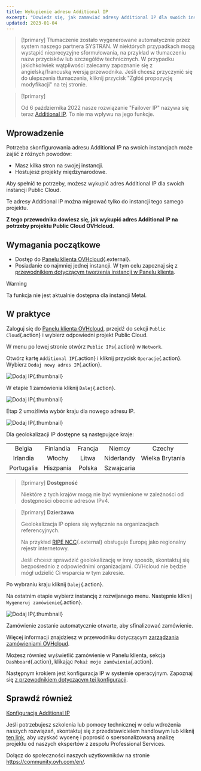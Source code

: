 ```yaml
---
title: Wykupienie adresu Additional IP
excerpt: "Dowiedz się, jak zamawiać adresy Additional IP dla swoich instancji"
updated: 2023-01-04
---
```


> [!primary]
> Tłumaczenie zostało wygenerowane automatycznie przez system naszego partnera SYSTRAN. W niektórych przypadkach mogą wystąpić nieprecyzyjne sformułowania, na przykład w tłumaczeniu nazw przycisków lub szczegółów technicznych. W przypadku jakichkolwiek wątpliwości zalecamy zapoznanie się z angielską/francuską wersją przewodnika. Jeśli chcesz przyczynić się do ulepszenia tłumaczenia, kliknij przycisk "Zgłóś propozycję modyfikacji" na tej stronie.
>

> [!primary]
>
> Od 6 października 2022 nasze rozwiązanie "Failover IP" nazywa się teraz [Additional IP](https://www.ovhcloud.com/pl/network/additional-ip/). To nie ma wpływu na jego funkcje.
>

## Wprowadzenie

Potrzeba skonfigurowania adresu Additional IP na swoich instancjach może zajść z różnych powodów:

- Masz kilka stron na swojej instancji.
- Hostujesz projekty międzynarodowe.

Aby spełnić te potrzeby, możesz wykupić adres Additional IP dla swoich instancji Public Cloud.

Te adresy Additional IP można migrować tylko do instancji tego samego projektu.

**Z tego przewodnika dowiesz się, jak wykupić adres Additional IP na potrzeby projektu Public Cloud OVHcloud.**

## Wymagania początkowe

- Dostęp do [Panelu klienta OVHcloud](https://www.ovh.com/auth/?action=gotomanager&from=https://www.ovh.pl/&ovhSubsidiary=pl){.external}.
- Posiadanie co najmniej jednej instancji. W tym celu zapoznaj się z [przewodnikiem dotyczącym tworzenia instancji w Panelu klienta](public-cloud-first-steps#krok-3-tworzenie-instancji.).

> [!warning]
> Ta funkcja nie jest aktualnie dostępna dla instancji Metal.
>

## W praktyce

Zaloguj się do [Panelu klienta OVHcloud](https://www.ovh.com/auth/?action=gotomanager&from=https://www.ovh.pl/&ovhSubsidiary=pl), przejdź do sekcji `Public Cloud`{.action} i wybierz odpowiedni projekt Public Cloud.

W menu po lewej stronie otwórz `Public IPs`{.action} w `Network`.

Otwórz kartę `Additional IP`{.action} i kliknij przycisk `Operacje`{.action}. Wybierz `Dodaj nowy adres IP`{.action}.

![Dodaj IP](buyaddIP_01.png){.thumbnail}

W etapie 1 zamówienia kliknij `Dalej`{.action}.

![Dodaj IP](buyaddIP_02.png){.thumbnail}

Etap 2 umożliwia wybór kraju dla nowego adresu IP.

![Dodaj IP](buyaddIP_03.png){.thumbnail}

Dla geolokalizacji IP dostępne są następujące kraje:

|          |          |          |           |                |
|:--------:|:--------:|:--------:|:---------:|:--------------:|
| Belgia  | Finlandia  | Francja   | Niemcy   | Czechy |
| Irlandia  |  Włochy   | Litwa | Niderlandy | Wielka Brytania    |
| Portugalia |  Hiszpania   |  Polska |  Szwajcaria |                 |

> [!primary] **Dostępność**
> 
> Niektóre z tych krajów mogą nie być wymienione w zależności od dostępności obecnie adresów IPv4.
> 

> [!primary] **Dzierżawa**
>
> Geolokalizacja IP opiera się wyłącznie na organizacjach referencyjnych.
> 
> Na przykład [RIPE NCC](https://www.ripe.net/){.external} obsługuje Europę jako regionalny rejestr internetowy.
>
> Jeśli chcesz sprawdzić geolokalizację w inny sposób, skontaktuj się bezpośrednio z odpowiednimi organizacjami. OVHcloud nie będzie mógł udzielić Ci wsparcia w tym zakresie.

Po wybraniu kraju kliknij `Dalej`{.action}.

Na ostatnim etapie wybierz instancję z rozwijanego menu. Następnie kliknij `Wygeneruj zamówienie`{.action}.

![Dodaj IP](buyaddIP_04.png){.thumbnail}

Zamówienie zostanie automatycznie otwarte, aby sfinalizować zamówienie.

Więcej informacji znajdziesz w przewodniku dotyczącym [zarządzania zamówieniami OVHcloud](managing_ovh_orders1.).

Możesz również wyświetlić zamówienie w Panelu klienta, sekcja `Dashboard`{.action}, klikając `Pokaż moje zamówienia`{.action}.

Następnym krokiem jest konfiguracja IP w systemie operacyjnym. Zapoznaj się [z przewodnikiem dotyczącym tej konfiguracji](getting-started-04-configure-additional-ip-to-instance1.).

## Sprawdź również

[Konfiguracja Additional IP](getting-started-04-configure-additional-ip-to-instance1.)

Jeśli potrzebujesz szkolenia lub pomocy technicznej w celu wdrożenia naszych rozwiązań, skontaktuj się z przedstawicielem handlowym lub kliknij [ten link](https://www.ovhcloud.com/pl/professional-services/), aby uzyskać wycenę i poprosić o spersonalizowaną analizę projektu od naszych ekspertów z zespołu Professional Services.

Dołącz do społeczności naszych użytkowników na stronie <https://community.ovh.com/en/>.

